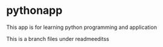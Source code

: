 # pythonapp
This app is for learning python programming and application

This is a branch files under readmeeditss
